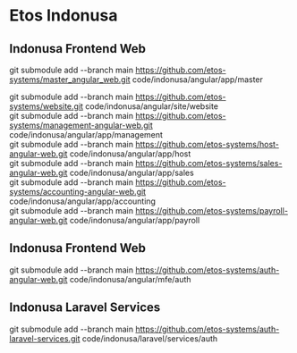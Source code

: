 # Etos Indonusa


## Indonusa Frontend Web
git submodule add --branch main  https://github.com/etos-systems/master_angular_web.git code/indonusa/angular/app/master <br />


git submodule add --branch main  https://github.com/etos-systems/website.git code/indonusa/angular/site/website <br />
git submodule add --branch main  https://github.com/etos-systems/management-angular-web.git code/indonusa/angular/app/management <br />
git submodule add --branch main  https://github.com/etos-systems/host-angular-web.git code/indonusa/angular/app/host <br />
git submodule add --branch main  https://github.com/etos-systems/sales-angular-web.git code/indonusa/angular/app/sales <br />
git submodule add --branch main  https://github.com/etos-systems/accounting-angular-web.git code/indonusa/angular/app/accounting <br />
git submodule add --branch main  https://github.com/etos-systems/payroll-angular-web.git code/indonusa/angular/app/payroll <br />





## Indonusa Frontend Web

git submodule add --branch main  https://github.com/etos-systems/auth-angular-web.git code/indonusa/angular/mfe/auth <br />

## Indonusa Laravel Services
git submodule add --branch main  https://github.com/etos-systems/auth-laravel-services.git code/indonusa/laravel/services/auth <br />


